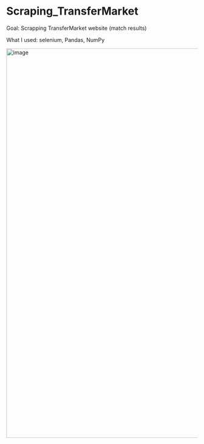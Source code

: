 # Scraping_TransferMarket

Goal: Scrapping TransferMarket website (match results)

What I used: selenium, Pandas, NumPy

<img width="1023" alt="image" src="https://github.com/DAVIDRE1/Scraping_TransferMarket/assets/138836619/0bdfbdf3-0a89-4da8-9587-7c90d0f40dbc">
